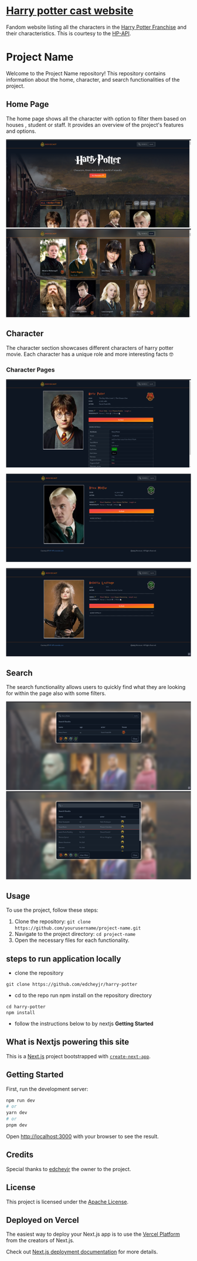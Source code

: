 # [Harry potter cast website](https://moviecast.vercel.app/)

Fandom website listing all the characters in the [Harry Potter Franchise](https://www.imdb.com/title/tt0241527/) and their characteristics. This is courtesy to the [HP-API](https://hp-api.onrender.com/).

<!-- prettier-ignore-start -->
<!-- [![Build Status][build-badge]][build]
[![Code Coverage][coverage-badge]][coverage] -->
<!-- [![version][version-badge]][package] -->
<!-- [![downloads][downloads-badge]][npmtrends]
[![Apache License][license-badge]][license] -->
<!-- [![All Contributors][all-contributors-badge]](#contributors) -->
<!-- [![PRs Welcome][prs-badge]][prs]
[![Code of Conduct][coc-badge]][coc] -->
<!-- [![Discord][discord-badge]][discord] -->
<!-- [![Watch on GitHub][github-watch-badge]][github-watch]
[![Star on GitHub][github-star-badge]][github-star] -->
<!-- [![Tweet][twitter-badge]][twitter] -->
<!-- prettier-ignore-end -->

<!-- todo add screenshots and also link to the website -->

# Project Name

Welcome to the Project Name repository! This repository contains information about the home, character, and search functionalities of the project.

## Home Page

The home page shows all the character with option to filter them based on houses , student or staff. It provides an overview of the project's features and options.

![Home Page](images/home.png)
![Home Page](images/home1.png)

## Character

The character section showcases different characters of harry potter movie. Each character has a unique role and more interesting facts 🤓

### Character Pages

![Character 1](images/character.png)

![Character 2](images/character1.png)

![Character 3](images/character2.png)

## Search

The search functionality allows users to quickly find what they are looking for within the page also with some filters.

![Search](images/search.png)
![Search](images/search1.png)

## Usage

To use the project, follow these steps:

1. Clone the repository: `git clone https://github.com/yourusername/project-name.git`
2. Navigate to the project directory: `cd project-name`
3. Open the necessary files for each functionality.

<!-- steps to run application locally -->

## steps to run application locally

- clone the repository

```
git clone https://github.com/edcheyjr/harry-potter
```

- cd to the repo run npm install on the repository directory

```
cd harry-potter
npm install
```

- follow the instructions below to by nextjs **Getting Started**

## What is Nextjs powering this site

This is a [Next.js](https://nextjs.org/) project bootstrapped with [`create-next-app`](https://github.com/vercel/next.js/tree/canary/packages/create-next-app).

## Getting Started

First, run the development server:

```bash
npm run dev
# or
yarn dev
# or
pnpm dev
```

Open [http://localhost:3000](http://localhost:3000) with your browser to see the result.

## Credits

Special thanks to [edcheyjr](https://github.com/edcheyjr) the owner to the project.

## License

This project is licensed under the [Apache License](LICENSE).

## Deployed on Vercel

The easiest way to deploy your Next.js app is to use the [Vercel Platform](https://vercel.com/new?utm_medium=default-template&filter=next.js&utm_source=create-next-app&utm_campaign=create-next-app-readme) from the creators of Next.js.

Check out [Next.js deployment documentation](https://nextjs.org/docs/deployment) for more details.
